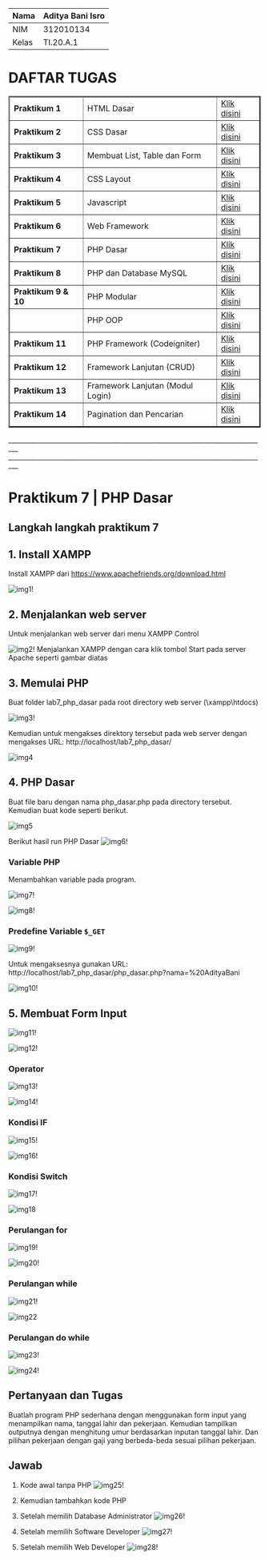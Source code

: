 | Nama      | Aditya Bani Isro |
| ----------- | ----------- |
| NIM     | 312010134       |
| Kelas   | TI.20.A.1        |

# DAFTAR TUGAS

<table border="2" cellpading="10">
  <tr>
    <td><b>Praktikum 1</b></td>
    <td>HTML Dasar</td>
    <td><a href="https://github.com/Aditya-Bani/lab1web">Klik disini</td>
  </tr>
  <tr>
    <td><b>Praktikum 2</b></td>
    <td>CSS Dasar</td>
    <td><a href="https://github.com/Aditya-Bani/lab2web">Klik disini</td>
  </tr>
  <tr>
    <td><b>Praktikum 3</b></td>
    <td>Membuat List, Table dan Form</td>
    <td><a href="https://github.com/Aditya-Bani/lab3web">Klik disini</td>
  </tr>
  <tr>
    <td><b>Praktikum 4</b></td>
    <td>CSS Layout</td>
    <td><a href="https://github.com/Aditya-Bani/lab4web">Klik disini</td>
  </tr>
  <tr>
  <td><b>Praktikum 5</b></td>
    <td>Javascript</td>
    <td><a href="https://github.com/Aditya-Bani/lab5web">Klik disini</td>
</tr>
<tr>
  <td><b>Praktikum 6</b></td>
    <td>Web Framework</td>
    <td><a href="https://github.com/Aditya-Bani/lab6web">Klik disini</td>
</tr>
<tr>
  <td><b>Praktikum 7</b></td>
    <td>PHP Dasar</td>
    <td><a href="https://github.com/Aditya-Bani/lab7web">Klik disini</td>
</tr>
<tr>
  <td><b>Praktikum 8</b></td>
    <td>PHP dan Database MySQL</td>
    <td><a href=https://github.com/Aditya-Bani/lab8web">Klik disini</td>
</tr>
<tr>
  <td><b>Praktikum 9 & 10</b></td>
    <td>PHP Modular</td>
    <td><a href="https://github.com/Aditya-Bani/lab9web">Klik disini</td>
</tr>
<tr>
  <td></td>
    <td>PHP OOP</td>
    <td><a href="https://github.com/Aditya-Bani/lab10web">Klik disini</td>
</tr>
<tr>
    <td><b>Praktikum 11</b></td>
    <td>PHP Framework (Codeigniter)</td>
    <td><a href="https://github.com/Aditya-Bani/lab11web">Klik disini</td>
  </tr>
<tr>
    <td><b>Praktikum 12</b></td>
    <td>Framework Lanjutan (CRUD)</td>
    <td><a href="https://github.com/Aditya-Bani/lab11web">Klik disini</td>
  </tr>
<tr>
    <td><b>Praktikum 13</b></td>
    <td>Framework Lanjutan (Modul Login)</td>
    <td><a href="https://github.com/Aditya-Bani/lab11web">Klik disini</td>
  </tr>
  <tr>
    <td><b>Praktikum 14</b></td>
    <td>Pagination dan Pencarian</td>
    <td><a href="https://github.com/Aditya-Bani/lab11web">Klik disini</td>
  </tr>
  <tr>
</table>_________________________________________________________________________________
_________________________________________________________________________________

# Praktikum 7 | PHP Dasar

## Langkah langkah praktikum 7

## 1. Install XAMPP
Install XAMPP dari https://www.apachefriends.org/download.html

![img1!](assets/img/1.PNG)

## 2. Menjalankan web server
Untuk menjalankan web server dari menu XAMPP Control

![img2!](assets/img/2.PNG)
Menjalankan XAMPP dengan cara klik tombol Start pada server Apache seperti gambar diatas

## 3. Memulai PHP
Buat folder lab7_php_dasar pada root directory web server (\xampp\htdocs)

![img3!](assets/img/3.PNG)

Kemudian untuk mengakses direktory tersebut pada web server dengan mengakses URL:
http://localhost/lab7_php_dasar/

![img4](assets/img/4.PNG)

## 4. PHP Dasar
Buat file baru dengan nama php_dasar.php pada directory tersebut. Kemudian buat
kode seperti berikut.

![img5](assets/img/5.PNG)

Berikut hasil run PHP Dasar
![img6!](assets/img/6.PNG)

### Variable PHP
Menambahkan variable pada program.

![img7!](assets/img/7.PNG)

![img8!](assets/img/8.PNG)

### Predefine Variable `$_GET`
![img9!](assets/img/9.PNG)

Untuk mengaksesnya gunakan URL:
http://localhost/lab7_php_dasar/php_dasar.php?nama=%20AdityaBani

![img10!](assets/img/10.PNG)

## 5. Membuat Form Input
![img11!](assets/img/11.PNG)

![img12!](assets/img/12.PNG)

### Operator
![img13!](assets/img/13.PNG)

![img14!](assets/img/14.PNG)

### Kondisi IF
![img15!](assets/img/15.PNG)

![img16!](assets/img/16.PNG)

### Kondisi Switch
![img17!](assets/img/17.PNG)

![img18](assets/img/18.PNG)

### Perulangan for
![img19!](assets/img/19.PNG)

![img20!](assets/img/20.PNG)

### Perulangan while
![img21!](assets/img/21.PNG)

![img22](assets/img/22.PNG)

### Perulangan do while
![img23!](assets/img/23.PNG)

![img24!](assets/img/24.PNG)

## Pertanyaan dan Tugas
Buatlah program PHP sederhana dengan menggunakan form input yang menampilkan
nama, tanggal lahir dan pekerjaan. Kemudian tampilkan outputnya dengan menghitung
umur berdasarkan inputan tanggal lahir. Dan pilihan pekerjaan dengan gaji yang
berbeda-beda sesuai pilihan pekerjaan.

## Jawab
1. Kode awal tanpa PHP
![img25!](assets/img/input.PNG)

2. Kemudian tambahkan kode PHP


3. Setelah memilih Database Administrator
![img26!](assets/img/input1.PNG)

4. Setelah memilih Software Developer
![img27!](assets/img/input2.PNG)

5. Setelah memilih Web Developer
![img28!](assets/img/input3.PNG)
